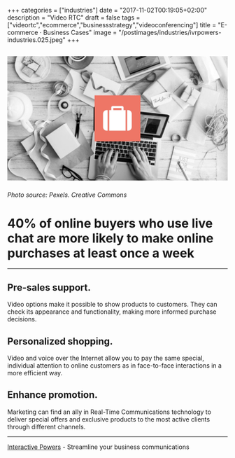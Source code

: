 +++
categories = ["industries"]
date = "2017-11-02T00:19:05+02:00"
description = "Video RTC"
draft = false
tags = ["videortc","ecommerce","businessstrategy","videoconferencing"]
title = "E-commerce · Business Cases"
image = "/postimages/industries/ivrpowers-industries.025.jpeg"
+++

![writing in a computer](/postimages/industries/ivrpowers-industries.025.jpeg)
-----------
###### Photo source: Pexels. Creative Commons


# 40% of online buyers who use live chat are more likely to make online purchases at least once a week
---

## Pre-sales support.

Video options make it possible to show products to customers. They can check its appearance and functionality, making more informed purchase decisions.

## Personalized shopping.

Video and voice over the Internet allow you to pay the same special, individual attention to online customers as in face-to-face interactions in a more efficient way.


## Enhance promotion.

Marketing can find an ally in Real-Time Communications technology to deliver special offers and exclusive products to the most active clients through different channels.

---
[Interactive Powers](http://www.ivrpowers.com/) - Streamline your business communications



